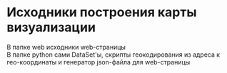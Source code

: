 # Исходники построения карты визуализации
В папке web исходники web-страницы<br>
В папке python сами DataSet'ы, скрипты геокодирования из адреса к гео-координаты и генератор json-файла для web-страницы
